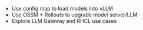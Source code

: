 - Use config map to load models into vLLM
- Use OSSM + Rollouts to upgrade model server/LLM
- Explore LLM Gateway and RHCL use cases